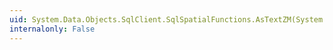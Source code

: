 ```yaml
---
uid: System.Data.Objects.SqlClient.SqlSpatialFunctions.AsTextZM(System.Data.Spatial.DbGeography)
internalonly: False
---
```

